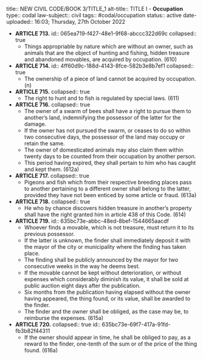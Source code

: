 title:: NEW CIVIL CODE/BOOK 3/TITLE_1
alt-title:: TITLE I - **Occupation**
type:: codal
law-subject:: civil
tags:: #codal/occupation
status:: active
date-uploaded:: 16:03; Thursday, 27th October 2022

- **ARTICLE 713.**
  id:: 065ea719-f427-48e1-9f68-abccc322d69c
  collapsed:: true
	- Things appropriable by nature which are without an owner, such as animals that are the object of hunting and fishing, hidden treasure and abandoned movables, are acquired by occupation. (610)
- **ARTICLE 714.**
  id:: 4ff60d9c-188d-4143-8fce-582b3e8b7ef1
  collapsed:: true
	- The ownership of a piece of land cannot be acquired by occupation. (n)
- **ARTICLE 715.**
  collapsed:: true
	- The right to hunt and to fish is regulated by special laws. (611)
- **ARTICLE 716.**
  collapsed:: true
	- The owner of a swarm of bees shall have a right to pursue them to another’s land, indemnifying the possessor of the latter for the damage.
	- If the owner has not pursued the swarm, or ceases to do so within two consecutive days, the possessor of the land may occupy or retain the same.
	- The owner of domesticated animals may also claim them within twenty days to be counted from their occupation by another person.
	- This period having expired, they shall pertain to him who has caught and kept them. (612a)
- **ARTICLE 717.**
  collapsed:: true
	- Pigeons and fish which from their respective breeding places pass to another pertaining to a different owner shall belong to the latter, provided they have not been enticed by some article or fraud. (613a)
- **ARTICLE 718.**
  collapsed:: true
	- He who by chance discovers hidden treasure in another’s property shall have the right granted him in article 438 of this Code. (614)
- **ARTICLE 719.**
  id:: 635bc73e-abbc-48ed-8bef-1544665aacdf
	- Whoever finds a movable, which is not treasure, must return it to its previous possessor.
	- If the latter is unknown, the finder shall immediately deposit it with the mayor of the city or municipality where the finding has taken place.
	- The finding shall be publicly announced by the mayor for two consecutive weeks in the way he deems best.
	- If the movable cannot be kept without deterioration, or without expenses which considerably diminish its value, it shall be sold at public auction eight days after the publication.
	- Six months from the publication having elapsed without the owner having appeared, the thing found, or its value, shall be awarded to the finder.
	- The finder and the owner shall be obliged, as the case may be, to reimburse the expenses. (615a)
- **ARTICLE 720.**
  collapsed:: true
  id:: 635bc73e-69f7-417a-91fd-fb3b82f44311
	- If the owner should appear in time, he shall be obliged to pay, as a reward to the finder, one-tenth of the sum or of the price of the thing found. (616a)